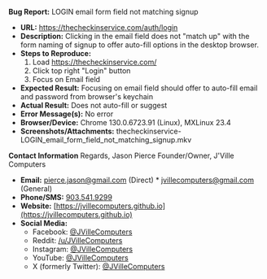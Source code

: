 **Bug Report:** LOGIN email form field not matching signup
* **URL:** https://thecheckinservice.com/auth/login
* **Description:** Clicking in the email field does not "match up" with the form naming of signup to offer auto-fill options in the desktop browser.
* **Steps to Reproduce:**
    1. Load https://thecheckinservice.com/
    2. Click top right "Login" button
    3. Focus on Email field
* **Expected Result:** Focusing on email field should offer to auto-fill email and password from browser's keychain
* **Actual Result:** Does not auto-fill or suggest
* **Error Message(s):** No error
* **Browser/Device:** Chrome 130.0.6723.91 (Linux), MXLinux 23.4
* **Screenshots/Attachments:** thecheckinservice-LOGIN_email_form_field_not_matching_signup.mkv

**Contact Information**
Regards,
Jason Pierce
Founder/Owner, J'Ville Computers

* **Email:** [pierce.jason@gmail.com](mailto:pierce.jason@gmail.com) (Direct) * [jvillecomputers@gmail.com](mailto:jvillecomputers@gmail.com) (General)
* **Phone/SMS:** [903.541.9299](sms:9035419299)
* **Website:** [https://jvillecomputers.github.io](https://jvillecomputers.github.io)
* **Social Media:**
    + Facebook: [@JVilleComputers](https://facebook.com/JVilleComputers)
    + Reddit: [/u/JVilleComputers](https://reddit.com/u/JVilleComputers)
    + Instagram: [@JVilleComputers](https://instagram.com/JVilleComputers)
    + YouTube: [@JVilleComputers](https://youtube.com/@JVilleComputers)
    + X (formerly Twitter): [@JVilleComputers](https://x.com/@JVilleComputers)
